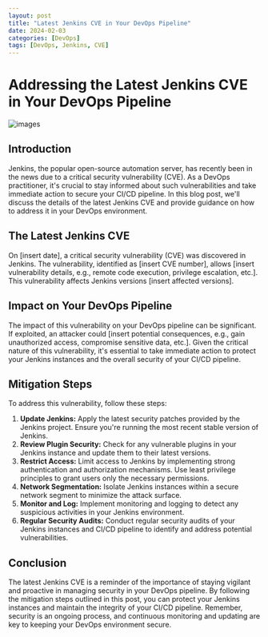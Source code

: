 ```yaml
---
layout: post
title: "Latest Jenkins CVE in Your DevOps Pipeline"
date: 2024-02-03
categories: [DevOps]
tags: [DevOps, Jenkins, CVE]
---
```


# Addressing the Latest Jenkins CVE in Your DevOps Pipeline

![images](/images/DevOps/jenkins-cve.png)

## Introduction

Jenkins, the popular open-source automation server, has recently been in the news due to a critical security vulnerability (CVE). As a DevOps practitioner, it's crucial to stay informed about such vulnerabilities and take immediate action to secure your CI/CD pipeline. In this blog post, we'll discuss the details of the latest Jenkins CVE and provide guidance on how to address it in your DevOps environment.

## The Latest Jenkins CVE

On [insert date], a critical security vulnerability (CVE) was discovered in Jenkins. The vulnerability, identified as [insert CVE number], allows [insert vulnerability details, e.g., remote code execution, privilege escalation, etc.]. This vulnerability affects Jenkins versions [insert affected versions].

## Impact on Your DevOps Pipeline

The impact of this vulnerability on your DevOps pipeline can be significant. If exploited, an attacker could [insert potential consequences, e.g., gain unauthorized access, compromise sensitive data, etc.]. Given the critical nature of this vulnerability, it's essential to take immediate action to protect your Jenkins instances and the overall security of your CI/CD pipeline.

## Mitigation Steps

To address this vulnerability, follow these steps:

1. **Update Jenkins:** Apply the latest security patches provided by the Jenkins project. Ensure you're running the most recent stable version of Jenkins.
2. **Review Plugin Security:** Check for any vulnerable plugins in your Jenkins instance and update them to their latest versions.
3. **Restrict Access:** Limit access to Jenkins by implementing strong authentication and authorization mechanisms. Use least privilege principles to grant users only the necessary permissions.
4. **Network Segmentation:** Isolate Jenkins instances within a secure network segment to minimize the attack surface.
5. **Monitor and Log:** Implement monitoring and logging to detect any suspicious activities in your Jenkins environment.
6. **Regular Security Audits:** Conduct regular security audits of your Jenkins instances and CI/CD pipeline to identify and address potential vulnerabilities.

## Conclusion

The latest Jenkins CVE is a reminder of the importance of staying vigilant and proactive in managing security in your DevOps pipeline. By following the mitigation steps outlined in this post, you can protect your Jenkins instances and maintain the integrity of your CI/CD pipeline. Remember, security is an ongoing process, and continuous monitoring and updating are key to keeping your DevOps environment secure.
